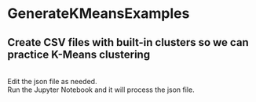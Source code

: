 # GenerateKMeansExamples
<h2>Create CSV files with built-in clusters so we can practice K-Means clustering</h2></br>
Edit the json file as needed.</br>
Run the Jupyter Notebook and it will process the json file. </br>

